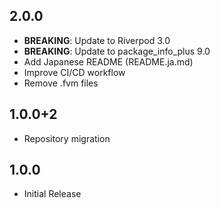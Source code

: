 ## 2.0.0

- **BREAKING**: Update to Riverpod 3.0
- **BREAKING**: Update to package_info_plus 9.0
- Add Japanese README (README.ja.md)
- Improve CI/CD workflow
- Remove .fvm files

## 1.0.0+2

- Repository migration

## 1.0.0

- Initial Release
